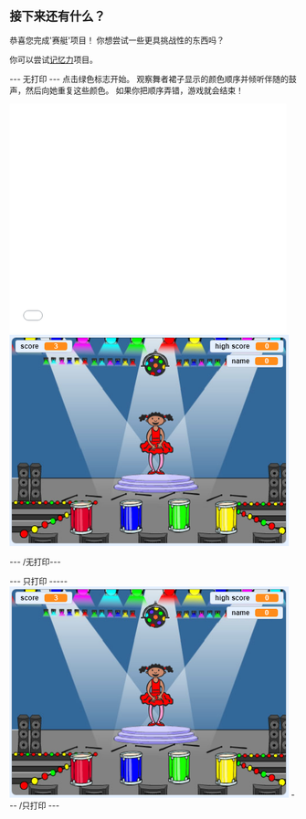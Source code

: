 ## 接下来还有什么？

恭喜您完成'赛艇'项目！ 你想尝试一些更具挑战性的东西吗？

你可以尝试[记忆力](https://projects.raspberrypi.org/en/projects/memory?utm_source=pathway&utm_medium=whatnext&utm_campaign=projects)项目。

\--- 无打印 \--- 点击绿色标志开始。 观察舞者裙子显示的颜色顺序并倾听伴随的鼓声，然后向她重复这些颜色。 如果你把顺序弄错，游戏就会结束！

<div class="scratch-preview">
  <iframe allowtransparency="true" width="485" height="402" src="//scratch.mit.edu/projects/embed/284452634/?autostart=false" frameborder="0" allowfullscreen scrolling="no" mark="crwd-mark"></iframe> <img src="images/memory-screenshot.png" />
</div>

\--- /无打印\---

\--- 只打印 \----- ![screenshot of finished game](images/memory-screenshot.png) \--- /只打印 \---